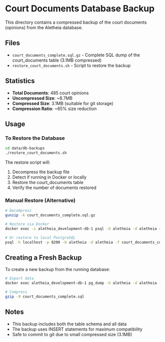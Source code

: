 # Court Documents Database Backup

This directory contains a compressed backup of the court documents (opinions) from the Aletheia database.

## Files

- `court_documents_complete.sql.gz` - Complete SQL dump of the court_documents table (3.1MB compressed)
- `restore_court_documents.sh` - Script to restore the backup

## Statistics

- **Total Documents**: 485 court opinions
- **Uncompressed Size**: ~8.7MB
- **Compressed Size**: 3.1MB (suitable for git storage)
- **Compression Ratio**: ~65% size reduction

## Usage

### To Restore the Database

```bash
cd data/db-backups
./restore_court_documents.sh
```

The restore script will:
1. Decompress the backup file
2. Detect if running in Docker or locally
3. Restore the court_documents table
4. Verify the number of documents restored

### Manual Restore (Alternative)

```bash
# Decompress
gunzip -k court_documents_complete.sql.gz

# Restore via Docker
docker exec -i aletheia_development-db-1 psql -U aletheia -d aletheia < court_documents_complete.sql

# Or restore to local PostgreSQL
psql -h localhost -p 8200 -U aletheia -d aletheia -f court_documents_complete.sql
```

## Creating a Fresh Backup

To create a new backup from the running database:

```bash
# Export data
docker exec aletheia_development-db-1 pg_dump -U aletheia -d aletheia -t court_documents > court_documents_complete.sql

# Compress
gzip -9 court_documents_complete.sql
```

## Notes

- This backup includes both the table schema and all data
- The backup uses INSERT statements for maximum compatibility
- Safe to commit to git due to small compressed size (3.1MB)
